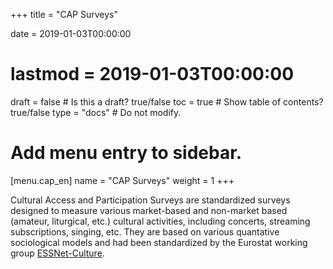 +++
title = "CAP Surveys"

date = 2019-01-03T00:00:00
# lastmod = 2019-01-03T00:00:00

draft = false  # Is this a draft? true/false
toc = true  # Show table of contents? true/false
type = "docs"  # Do not modify.

# Add menu entry to sidebar.
[menu.cap_en]
  name = "CAP Surveys"
  weight = 1
+++

Cultural Access and Participation Surveys are standardized surveys designed to measure various market-based and non-market based (amateur, liturgical, etc.) cultural activities, including concerts, streaming subscriptions, singing, etc.  They are based on various quantative sociological models and had been standardized by the Eurostat working group [ESSNet-Culture](http://ec.europa.eu/assets/eac/culture/library/reports/ess-net-report_en.pdf).
